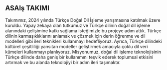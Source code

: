ASAIş TAKIMI 
-------------
Takımımız, 2024 yılında Türkçe Doğal Dil İşleme yarışmasına katılmak üzere kuruldu. Yapay zekaya olan tutkumuz ve Türkçe dilinin doğal dil işleme alanındaki gelişimine katkı sağlama isteğimizle bu projeye adım attık. Türkçe dilinin karmaşıklıklarını anlamak ve çözmek için derin öğrenme ve dil modelleri gibi ileri teknikleri kullanmayı hedefliyoruz. Ayrıca, Türkçe dilindeki kültürel çeşitliliği yansıtan modeller geliştirmek amacıyla çoklu dil veri kümeleri kullanmayı planlıyoruz. Misyonumuz, doğal dil işleme teknolojisinin Türkçe dilinde daha geniş bir kullanımını teşvik ederek toplumsal etkisini artırmak ve bu alanda teknolojiyi bir adım ileri taşımaktır.
